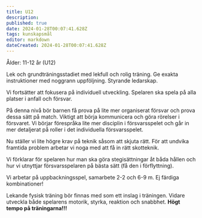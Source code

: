 ```yaml
---
title: U12
description: 
published: true
date: 2024-01-28T00:07:41.628Z
tags: kunskapsmål
editor: markdown
dateCreated: 2024-01-28T00:07:41.628Z
---
```


Ålder: 11-12 år (U12)

Lek och grundträningsstadiet med lekfull och rolig träning. Ge exakta instruktioner med noggrann uppföljning. Styrande ledarskap.

Vi fortsätter att fokusera på individuell utveckling. Spelaren ska spela på alla platser i anfall och försvar.

På denna nivå bör barnen få prova på lite mer organiserat försvar och prova dessa sätt på match. Viktigt att börja kommunicera och göra rörelser i försvaret. Vi börjar förespråka lite mer disciplin i försvarsspelet och går in mer detaljerat på roller i det individuella försvarsspelet.

Nu ställer vi lite högre krav på teknik såsom att skjuta rätt. För att undvika framtida problem arbetar vi noga med att få in rätt skotteknik.

Vi förklarar för spelaren hur man ska göra stegisättningar åt båda hållen och hur vi utnyttjar försvarsspelaren på bästa sätt (få den i förflyttning).

Vi arbetar på uppbackningsspel, samarbete 2-2 och 6-9 m. Ej färdiga kombinationer!

Lekande fysisk träning bör finnas med som ett inslag i träningen. Vidare utveckla både spelarens motorik, styrka, reaktion och snabbhet. **Högt tempo på träningarna!!!**
